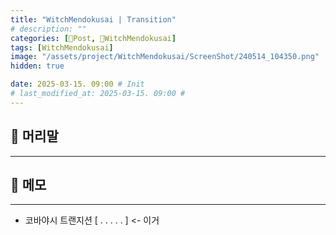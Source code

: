 ```yaml
---
title: "WitchMendokusai | Transition"
# description: ""
categories: [📀Post, 🥥WitchMendokusai]
tags: [WitchMendokusai]
image: "/assets/project/WitchMendokusai/ScreenShot/240514_104350.png"
hidden: true

date: 2025-03-15. 09:00 # Init
# last_modified_at: 2025-03-15. 09:00 #
---
```


## 📀 머리말

---

## 📀 메모

---

- 코바야시 트랜지션 [ . . . . . ] \<- 이거
